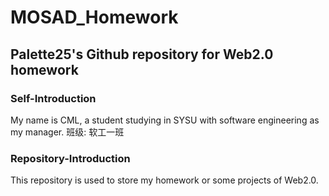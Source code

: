 # MOSAD_Homework
## Palette25's Github repository for Web2.0 homework

### Self-Introduction

My name is CML, a student studying in SYSU with software engineering as my manager.
班级: 软工一班

### Repository-Introduction

This repository is used to store my homework or some projects of Web2.0.

